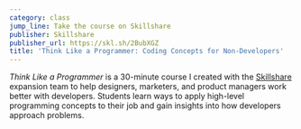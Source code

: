 ```yaml
---
category: class
jump_line: Take the course on Skillshare
publisher: Skillshare
publisher_url: https://skl.sh/2BubXGZ
title: 'Think Like a Programmer: Coding Concepts for Non-Developers'
---
```


_Think Like a Programmer_ is a 30-minute course I created with the <a href="https://www.skillshare.com/" target="_blank" rel="noreferrer">Skillshare</a> expansion team to help designers, marketers, and product managers work better with developers. Students learn ways to apply high-level programming concepts to their job and gain insights into how developers approach problems.
